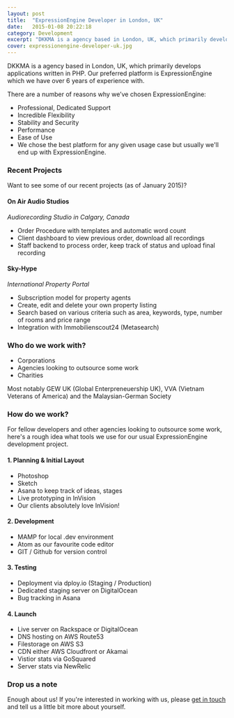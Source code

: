 ```yaml
---
layout: post
title:  "ExpressionEngine Developer in London, UK"
date:   2015-01-08 20:22:18
category: Development
excerpt: "DKKMA is a agency based in London, UK, which primarily develops applications written in PHP. Our preferred platform is ExpressionEngine which we have over 6 years of experience with."
cover: expressionengine-developer-uk.jpg
---
```


DKKMA is a agency based in London, UK, which primarily develops applications written in PHP. Our preferred platform is ExpressionEngine which we have over 6 years of experience with.

There are a number of reasons why we’ve chosen ExpressionEngine:

- Professional, Dedicated Support
- Incredible Flexibility
- Stability and Security
- Performance
- Ease of Use
- We chose the best platform for any given usage case but usually we'll end up with ExpressionEngine.

### Recent Projects
Want to see some of our recent projects (as of January 2015)?

#### On Air Audio Studios
_Audiorecording Studio in Calgary, Canada_

- Order Procedure with templates and automatic word count
- Client dashboard to view previous order, download all recordings
- Staff backend to process order, keep track of status and upload final recording

#### Sky-Hype
_International Property Portal_

- Subscription model for property agents
- Create, edit and delete your own property listing
- Search based on various criteria such as area, keywords, type, number of rooms and price range
- Integration with Immobilienscout24 (Metasearch)

### Who do we work with?

- Corporations
- Agencies looking to outsource some work
- Charities

Most notably GEW UK (Global Enterpreneuership UK), VVA (Vietnam Veterans of America) and the Malaysian-German Society

### How do we work?
For fellow developers and other agencies looking to outsource some work, here's a rough idea what tools we use for our usual ExpressionEngine development project.

#### 1. Planning & Initial Layout

- Photoshop
- Sketch
- Asana to keep track of ideas, stages
- Live prototyping in InVision
- Our clients absolutely love InVision!

#### 2. Development

- MAMP for local .dev environment
- Atom as our favourite code editor
- GIT / Github for version control

#### 3. Testing

- Deployment via dploy.io (Staging / Production)
- Dedicated staging server on DigitalOcean
- Bug tracking in Asana

#### 4. Launch

- Live server on Rackspace or DigitalOcean
- DNS hosting on AWS Route53
- Filestorage on AWS S3
- CDN either AWS Cloudfront or Akamai
- Vistior stats via GoSquared
- Server stats via NewRelic

### Drop us a note
Enough about us! If you're interested in working with us, please [get in touch][contact] and tell us a little bit more about yourself.

[contact]: https://www.dkkma.com/contact
